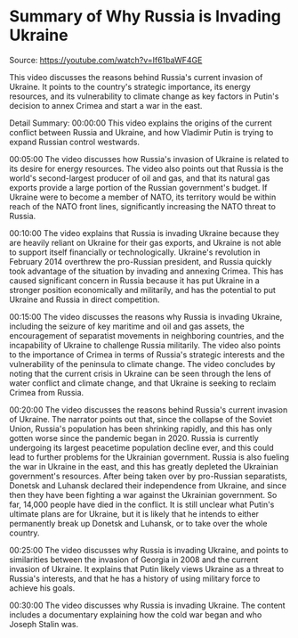 # Summary of Why Russia is Invading Ukraine

Source: https://youtube.com/watch?v=If61baWF4GE

This video discusses the reasons behind Russia's current invasion of Ukraine. It points to the country's strategic importance, its energy resources, and its vulnerability to climate change as key factors in Putin's decision to annex Crimea and start a war in the east.

Detail Summary: 
00:00:00
This video explains the origins of the current conflict between Russia and Ukraine, and how Vladimir Putin is trying to expand Russian control westwards.

00:05:00
The video discusses how Russia's invasion of Ukraine is related to its desire for energy resources. The video also points out that Russia is the world's second-largest producer of oil and gas, and that its natural gas exports provide a large portion of the Russian government's budget. If Ukraine were to become a member of NATO, its territory would be within reach of the NATO front lines, significantly increasing the NATO threat to Russia.

00:10:00
The video explains that Russia is invading Ukraine because they are heavily reliant on Ukraine for their gas exports, and Ukraine is not able to support itself financially or technologically. Ukraine's revolution in February 2014 overthrew the pro-Russian president, and Russia quickly took advantage of the situation by invading and annexing Crimea. This has caused significant concern in Russia because it has put Ukraine in a stronger position economically and militarily, and has the potential to put Ukraine and Russia in direct competition.

00:15:00
The video discusses the reasons why Russia is invading Ukraine, including the seizure of key maritime and oil and gas assets, the encouragement of separatist movements in neighboring countries, and the incapability of Ukraine to challenge Russia militarily. The video also points to the importance of Crimea in terms of Russia's strategic interests and the vulnerability of the peninsula to climate change. The video concludes by noting that the current crisis in Ukraine can be seen through the lens of water conflict and climate change, and that Ukraine is seeking to reclaim Crimea from Russia.

00:20:00
The video discusses the reasons behind Russia's current invasion of Ukraine. The narrator points out that, since the collapse of the Soviet Union, Russia's population has been shrinking rapidly, and this has only gotten worse since the pandemic began in 2020. Russia is currently undergoing its largest peacetime population decline ever, and this could lead to further problems for the Ukrainian government. Russia is also fueling the war in Ukraine in the east, and this has greatly depleted the Ukrainian government's resources. After being taken over by pro-Russian separatists, Donetsk and Luhansk declared their independence from Ukraine, and since then they have been fighting a war against the Ukrainian government. So far, 14,000 people have died in the conflict. It is still unclear what Putin's ultimate plans are for Ukraine, but it is likely that he intends to either permanently break up Donetsk and Luhansk, or to take over the whole country.

00:25:00
The video discusses why Russia is invading Ukraine, and points to similarities between the invasion of Georgia in 2008 and the current invasion of Ukraine. It explains that Putin likely views Ukraine as a threat to Russia's interests, and that he has a history of using military force to achieve his goals.

00:30:00
The video discusses why Russia is invading Ukraine. The content includes a documentary explaining how the cold war began and who Joseph Stalin was.

